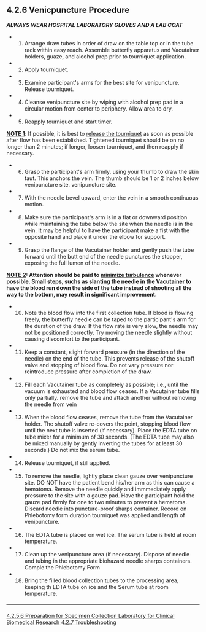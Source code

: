 ## 4.2.6 Venicpuncture Procedure

_**ALWAYS WEAR HOSPITAL LABORATORY GLOVES AND A LAB COAT**_

* 1. Arrange draw tubes in order of draw on the table top or in the tube rack within easy reach.  Assemble butterfly apparatus and Vacutainer holders, guaze, and alcohol prep prior to tourniquet application.
* 2. Apply tourniquet.
* 3. Examine participant's arms for the best site for venipuncture.  Release tourniquet.
* 4. Cleanse venipuncture site by wiping with alcohol prep pad in a circular motion from center to periphery.  Allow area to dry.
* 5. Reapply tourniquet and start timer.

<u>**NOTE 1**</u>: If possible, it is best to <u>release the tourniquet</u> as soon as possible after flow has been established.  Tightened tourniquet should be on no longer than 2 minutes; if longer, loosen tourniquet, and then reapply if necessary.

* 6. Grasp the participant's arm firmly, using your thumb to draw the skin taut.
This anchors the vein. The thumb should be 1 or 2 inches below venipuncture site.
venipuncture site.
* 7. With the needle bevel upward, enter the vein in a smooth continuous motion.
* 8. Make sure the participant's arm is in a flat or downward position while
maintaining the tube below the site when the needle is in the vein. It may
be helpful to have the participant make a fist with the opposite hand and
place it under the elbow for support.
* 9. Grasp the flange of the Vacutainer holder and gently push the tube forward until
the butt end of the needle punctures the stopper, exposing the full lumen of the
needle.

<u>**NOTE 2</u>: Attention should be paid to <u>minimize turbulence</u> whenever possible.  Small steps, suchs as slanting the needle in the <u>Vacutainer</u> to have the blood run down the side of the tube instead of shooting all the way to the bottom, may result in significant improvement.**

* 10. Note the blood flow into the first collection tube. If blood is flowing freely,
the butterfly needle can be taped to the participant's arm for the duration of
the draw. If the flow rate is very slow, the needle may not be positioned
correctly. Try moving the needle slightly without causing discomfort to the
participant.
* 11. Keep a constant, slight forward pressure (in the direction of the needle) on
the end of the tube. This prevents release of the shutoff valve and stopping
of blood flow. Do not vary pressure nor reintroduce pressure after
completion of the draw.
* 12. Fill each Vacutainer tube as completely as possible; i.e., until the vacuum
is exhausted and blood flow ceases. If a Vacutainer tube fills only partially.
remove the tube and attach another without removing the needle from vein
* 13. When the blood flow ceases, remove the tube from the Vacutainer holder.
The shutoff valve re-covers the point, stopping blood flow until the next
tube is inserted (if necessary). Place the EDTA tube on tube mixer for a
minimum of 30 seconds. (The EDTA tube may also be mixed manually by
gently inverting the tubes for at least 30 seconds.) Do not mix the serum
tube.
* 14. Release tourniquet, if still applied.
* 15. To remove the needle, lightly place clean gauze over venipuncture site. DO
NOT have the patient bend his/her arm as this can cause a hematoma.
Remove the needle quickly and immmediately apply pressure to the site with
a gauze pad. Have the participant hold the gauze pad firmly for one to two
minutes to prevent a hematoma. Discard needle into puncture-proof sharps
container. Record on Phlebotomy form duration tourniquet was applied and
length of venipuncture.
* 16. The EDTA tube is placed on wet ice. The serum tube is held at room
temperature.
* 17. Clean up the venipuncture area (if necessary).  Dispose of needle and
tubing in the appropriate biohazard needle sharps containers. Comple
the Phlebotomy Form
* 18. Bring the filled blood collection tubes to the processing area, keeping th
EDTA tube on ice and the Serum tube at room temperature.


<hr class="soften" style="margin-top: 20px;margin-bottom: 20px;"/>

<div class="center">
<div class="btn-group">
  <a href=":pages_path:/manuals/laboratory-for-clinical-biomedical-research/4-02-05-06-preparation-for-specimen-collection.md" class="btn btn-default">
    <span class="glyphicon glyphicon-chevron-left"></span>
    4.2.5.6 Preparation for Specimen Collection
  </a>

  <a href=":pages_path:/manuals/laboratory-for-clinical-biomedical-research" class="btn btn-default">
    <span class="glyphicon glyphicon-chevron-up"></span>
    Laboratory for Clinical Biomedical Research
  </a>

  <a href=":pages_path:/manuals/laboratory-for-clinical-biomedical-research/4-02-07-troubleshooting.md" class="btn btn-success">
    4.2.7 Troubleshooting
    <span class="glyphicon glyphicon-chevron-right"></span>
  </a>
</div>
</div>